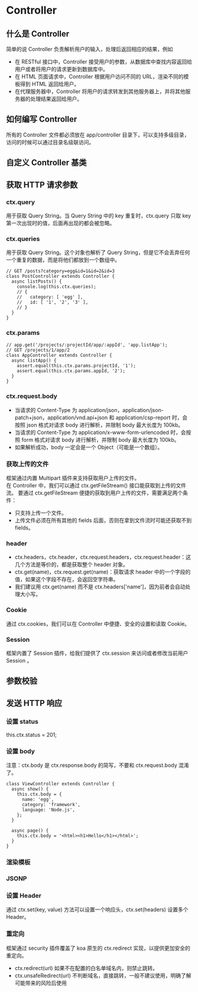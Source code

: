 # Controller

## 什么是 Controller
简单的说 Controller 负责解析用户的输入，处理后返回相应的结果，例如
- 在 RESTful 接口中，Controller 接受用户的参数，从数据库中查找内容返回给用户或者将用户的请求更新到数据库中。
- 在 HTML 页面请求中，Controller 根据用户访问不同的 URL，渲染不同的模板得到 HTML 返回给用户。
- 在代理服务器中，Controller 将用户的请求转发到其他服务器上，并将其他服务器的处理结果返回给用户。

## 如何编写 Controller
所有的 Controller 文件都必须放在 app/controller 目录下，可以支持多级目录，访问的时候可以通过目录名级联访问。

## 自定义 Controller 基类


## 获取 HTTP 请求参数
### ctx.query 
用于获取 Query String。当 Query String 中的 key 重复时，ctx.query 只取 key 第一次出现时的值，后面再出现的都会被忽略。

### ctx.queries
用于获取 Query String。这个对象也解析了 Query String，但是它不会丢弃任何一个重复的数据，而是将他们都放到一个数组中。
``` 
// GET /posts?category=egg&id=1&id=2&id=3
class PostController extends Controller {
  async listPosts() {
    console.log(this.ctx.queries);
    // {
    //   category: [ 'egg' ],
    //   id: [ '1', '2', '3' ],
    // }
  }
}
```

### ctx.params
``` 
// app.get('/projects/:projectId/app/:appId', 'app.listApp');
// GET /projects/1/app/2
class AppController extends Controller {
  async listApp() {
    assert.equal(this.ctx.params.projectId, '1');
    assert.equal(this.ctx.params.appId, '2');
  }
}
```

### ctx.request.body
- 当请求的 Content-Type 为 application/json，application/json-patch+json，application/vnd.api+json 和 application/csp-report 时，会按照 json 格式对请求 body 进行解析，并限制 body 最大长度为 100kb。
- 当请求的 Content-Type 为 application/x-www-form-urlencoded 时，会按照 form 格式对请求 body 进行解析，并限制 body 最大长度为 100kb。
- 如果解析成功，body 一定会是一个 Object（可能是一个数组）。

### 获取上传的文件
框架通过内置 Multipart 插件来支持获取用户上传的文件。  
在 Controller 中，我们可以通过 ctx.getFileStream() 接口能获取到上传的文件流。
要通过 ctx.getFileStream 便捷的获取到用户上传的文件，需要满足两个条件：
- 只支持上传一个文件。
- 上传文件必须在所有其他的 fields 后面，否则在拿到文件流时可能还获取不到 fields。

### header
- ctx.headers，ctx.header，ctx.request.headers，ctx.request.header：这几个方法是等价的，都是获取整个 header 对象。
- ctx.get(name)，ctx.request.get(name)：获取请求 header 中的一个字段的值，如果这个字段不存在，会返回空字符串。
- 我们建议用 ctx.get(name) 而不是 ctx.headers['name']，因为前者会自动处理大小写。

### Cookie
通过 ctx.cookies，我们可以在 Controller 中便捷、安全的设置和读取 Cookie。

### Session
框架内置了 Session 插件，给我们提供了 ctx.session 来访问或者修改当前用户 Session 。

## 参数校验

## 发送 HTTP 响应
### 设置 status
this.ctx.status = 201;

### 设置 body
注意：ctx.body 是 ctx.response.body 的简写，不要和 ctx.request.body 混淆了。
```
class ViewController extends Controller {
  async show() {
    this.ctx.body = {
      name: 'egg',
      category: 'framework',
      language: 'Node.js',
    };
  }

  async page() {
    this.ctx.body = '<html><h1>Hello</h1></html>';
  }
}
```

### 渲染模板

### JSONP

### 设置 Header
通过 ctx.set(key, value) 方法可以设置一个响应头，ctx.set(headers) 设置多个 Header。

### 重定向
框架通过 security 插件覆盖了 koa 原生的 ctx.redirect 实现，以提供更加安全的重定向。
- ctx.redirect(url) 如果不在配置的白名单域名内，则禁止跳转。
- ctx.unsafeRedirect(url) 不判断域名，直接跳转，一般不建议使用，明确了解可能带来的风险后使用

